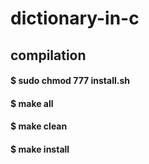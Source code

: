 # dictionary-in-c


## compilation


#### $ sudo chmod 777 install.sh   
#### $ make all
#### $ make clean
#### $ make install

